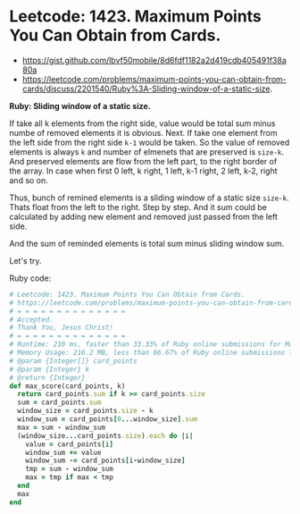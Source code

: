 # Leetcode: 1423. Maximum Points You Can Obtain from Cards.

- https://gist.github.com/lbvf50mobile/8d6fdf1182a2d419cdb405491f38a80a
- https://leetcode.com/problems/maximum-points-you-can-obtain-from-cards/discuss/2201540/Ruby%3A-Sliding-window-of-a-static-size.

**Ruby: Sliding window of a static size.**

If take all k elements from the right side, value would be total sum minus numbe of removed elements it is obvious. Next. If take one element from the left side from the right side `k-1` would be taken. So the value of removed elements is always `k` and number of elmenets that are preserved is `size-k`. And preserved elements are flow from the left part, to the right border of the array. In case when first 0 left, k right, 1 left, k-1 right, 2 left, k-2, right and so on.

Thus, bunch of remined elements  is a sliding window of a static size `size-k`. Thats float from the left to the right. Step by step. And it sum could be calculated by adding new element and removed just passed from the left side.

And the sum of reminded elements is total sum minus sliding window sum.

Let's try.


Ruby code:
```Ruby
# Leetcode: 1423. Maximum Points You Can Obtain from Cards.
# https://leetcode.com/problems/maximum-points-you-can-obtain-from-cards/
# = = = = = = = = = = = = = =
# Accepted.
# Thank You, Jesus Christ!
# = = = = = = = = = = = = = =
# Runtime: 210 ms, faster than 33.33% of Ruby online submissions for Maximum Points You Can Obtain from Cards.
# Memory Usage: 216.2 MB, less than 66.67% of Ruby online submissions for Maximum Points You Can Obtain from Cards.
# @param {Integer[]} card_points
# @param {Integer} k
# @return {Integer}
def max_score(card_points, k)
  return card_points.sum if k >= card_points.size
  sum = card_points.sum
  window_size = card_points.size - k
  window_sum = card_points[0...window_size].sum
  max = sum - window_sum
  (window_size...card_points.size).each do |i|
    value = card_points[i]
    window_sum += value
    window_sum -= card_points[i-window_size]
    tmp = sum - window_sum
    max = tmp if max < tmp 
  end
  max
end
```
